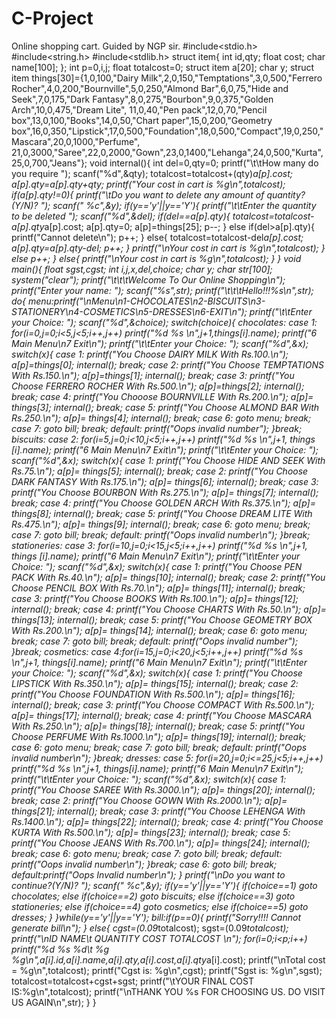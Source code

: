 # C-Project
Online shopping cart. Guided by NGP sir.
#include<stdio.h>
#include<string.h>
#include<stdlib.h>
struct item{
int id,qty;
float cost;
char name[100];
};
int p=0,i,j;
float totalcost=0;
struct item a[20];
char y;
struct item things[30]={1,0,100,"Dairy Milk",2,0,150,"Temptations",3,0,500,"Ferrero Rocher",4,0,200,"Bournville",5,0,250,"Almond Bar",6,0,75,"Hide and Seek",7,0,175,"Dark Fantasy",8,0,275,"Bourbon",9,0,375,"Golden Arch",10,0,475,"Dream Lite",
  11,0,40,"Pen pack",12,0,70,"Pencil box",13,0,100,"Books",14,0,50,"Chart paper",15,0,200,"Geometry box",16,0,350,"Lipstick",17,0,500,"Foundation",18,0,500,"Compact",19,0,250,"Mascara",20,0,1000,"Perfume",
  21,0,3000,"Saree",22,0,2000,"Gown",23,0,1400,"Lehanga",24,0,500,"Kurta",25,0,700,"Jeans"};
void internal(){
 int del=0,qty=0;
 printf("\t\tHow many do you require ");
 scanf("%d",&qty);
 totalcost=totalcost+(qty)*a[p].cost;
 a[p].qty=a[p].qty+qty;
 printf("Your cost in cart is %g\n",totalcost);
 if(a[p].qty!=0){
  printf("\tDo you want to delete any amount of quantity? (Y/N)? ");
  scanf(" %c",&y);
  if(y=='y'||y=='Y'){
   printf("\t\tEnter the quantity to be deleted ");
   scanf("%d",&del);
   if(del==a[p].qty){
    totalcost=totalcost-a[p].qty*a[p].cost;
    a[p].qty=0;
    a[p]=things[25];
    p--;
   }
   else if(del>a[p].qty){
    printf("Cannot delete\n");
    p++;
   }
   else{
    totalcost=totalcost-del*a[p].cost;
    a[p].qty=a[p].qty-del;
    p++;
   }
   printf("\nYour cost in cart is %g\n",totalcost);
  }
  else
   p++;
  }
  else{
   printf("\nYour cost in cart is %g\n",totalcost);
 }
}
void main(){
 float sgst,cgst;
 int i,j,x,del,choice;
 char y;
 char str[100];
 system("clear");
 printf("\t\t\tWelcome To Our Online Shopping\n");
 printf("Enter your name: ");
 scanf("%s",str);
 printf("\t\t\tHello!!!%s\n",str);
 do{
 menu:printf("\nMenu\n1-CHOCOLATES\n2-BISCUITS\n3-STATIONERY\n4-COSMETICS\n5-DRESSES\n6-EXIT\n");
 printf("\t\tEnter your Choice: ");
 scanf("%d",&choice);
 switch(choice){
 chocolates:
 case 1: for(i=0,j=0;i<5,j<5;i++,j++)
	 printf("%d %s \n",j+1,things[i].name);
	 printf("6 Main Menu\n7 Exit\n");
	 printf("\t\tEnter your Choice: ");
	 scanf("%d",&x);
         switch(x){
	  case 1: printf("You Choose DAIRY MILK With Rs.100.\n");
		  a[p]=things[0];
		  internal();
		  break;
          case 2: printf("You Choose TEMPTATIONS With Rs.150.\n");
		  a[p]=things[1];
		  internal();
		  break;
          case 3: printf("You Choose FERRERO ROCHER With Rs.500.\n");
		  a[p]=things[2];
		  internal();
		  break;
          case 4: printf("You Chooose BOURNVILLE With Rs.200.\n");
		  a[p]= things[3];
		  internal();
		  break;
          case 5: printf("You Choose ALMOND BAR With Rs.250.\n");
		  a[p]= things[4];
		  internal();
		  break;
          case 6: goto menu;
		  break;
          case 7: goto bill;
                  break;
         default: printf("Oops invalid number");
	}break;
  biscuits:
  case 2: for(i=5,j=0;i<10,j<5;i++,j++)
	  printf("%d %s \n",j+1, things [i].name);
	  printf("6 Main Menu\n7 Exit\n");
	  printf("\t\tEnter your Choice: ");
	  scanf("%d",&x);
	  switch(x){
	   case 1: printf("You Choose HIDE AND SEEK With Rs.75.\n");
		   a[p]= things[5];
		   internal();
		   break;
          case 2: printf("You Choose DARK FANTASY With Rs.175.\n");
		  a[p]= things[6];
		  internal();
		  break;
          case 3: printf("You Choose BOURBON With Rs.275.\n");
		  a[p]= things[7];
		  internal();
		  break;
          case 4: printf("You Choose GOLDEN ARCH With Rs.375.\n");
		  a[p]= things[8];
		  internal();
		  break;
          case 5: printf("You Choose DREAM LITE With Rs.475.\n");
		  a[p]= things[9];
		  internal();
		  break;
          case 6: goto menu;
		  break;
          case 7: goto bill;
		  break;
         default: printf("Oops invalid number\n");
	 }break;
  stationeries:
  case 3: for(i=10,j=0;i<15,j<5;i++,j++)
	  printf("%d %s \n",j+1, things [i].name);
	  printf("6 Main Menu\n7 Exit\n");
	  printf("\t\tEnter your Choice: ");
	  scanf("%d",&x);
	  switch(x){
	   case 1: printf("You Choose PEN PACK With Rs.40.\n");
		   a[p]= things[10];
		   internal();
		   break;
          case 2: printf("You Choose PENCIL BOX With Rs.70.\n");
		  a[p]= things[11];
		  internal();
		  break;
          case 3: printf("You Choose BOOKS With Rs.100.\n");
		  a[p]= things[12];
		  internal();
		  break;
          case 4: printf("You Choose CHARTS With Rs.50.\n");
		  a[p]= things[13];
		  internal();
		  break;
          case 5: printf("You Choose GEOMETRY BOX With Rs.200.\n");
		  a[p]= things[14];
		  internal();
		  break;
          case 6: goto menu;
		  break;
          case 7: goto bill;
		  break;
         default: printf("Oops invalid number");
	 }break;
   cosmetics:
   case 4:for(i=15,j=0;i<20,j<5;i++,j++)
	  printf("%d %s \n",j+1, things[i].name);
	  printf("6 Main Menu\n7 Exit\n");
	  printf("\t\tEnter your Choice: ");
	  scanf("%d",&x);
	  switch(x){
	   case 1: printf("You Choose LIPSTICK With Rs.350.\n");
		   a[p]= things[15];
		   internal();
		   break;
          case 2: printf("You Choose FOUNDATION With Rs.500.\n");
		  a[p]= things[16];
		  internal();
		  break;
          case 3: printf("You Choose COMPACT With Rs.500.\n");
		  a[p]= things[17];
		  internal();
		  break;
          case 4: printf("You Choose MASCARA With Rs.250.\n");
		  a[p]= things[18];
		  internal();
		  break;
          case 5: printf("You Choose PERFUME With Rs.1000.\n");
		  a[p]= things[19];
		  internal();
		  break;
         case 6: goto menu;
		 break;
         case 7: goto bill;
		 break;
        default: printf("Oops invalid number\n");
	}break;
  dresses:
  case 5: for(i=20,j=0;i<=25,j<5;i++,j++)
	  printf("%d %s \n",j+1, things[i].name);
	  printf("6 Main Menu\n7 Exit\n");
	  printf("\t\tEnter your Choice: ");
	  scanf("%d",&x);
	  switch(x){
	   case 1: printf("You Choose SAREE With Rs.3000.\n");
		   a[p]= things[20];
		   internal();
		   break;
          case 2: printf("You Choose GOWN With Rs.2000.\n");
		  a[p]= things[21];
		  internal();
		  break;
          case 3: printf("You Choose LEHENGA With Rs.1400.\n");
		  a[p]= things[22];
		  internal();
		  break;
          case 4: printf("You Choose KURTA With Rs.500.\n");
		 a[p]= things[23];
		 internal();
		 break;
          case 5: printf("You Choose JEANS With Rs.700.\n");
		 a[p]= things[24];
		 internal();
		 break;
          case 6: goto menu;
		  break;
          case 7: goto bill;
		  break;
         default: printf("Oops invalid number\n");
	 }break;
  case 6: goto bill;
	  break;
 default:printf("Oops Invalid number\n");
 }
 printf("\nDo you want to continue?(Y/N)? ");
 scanf(" %c",&y);
 if(y=='y'||y=='Y'){
 if(choice==1)
  goto chocolates;
 else if(choice==2)
  goto biscuits;
 else if(choice==3)
  goto stationeries;
 else if(choice==4)
  goto cosmetics;
 else if(choice==5)
  goto dresses;
}
}while(y=='y'||y=='Y');
bill:if(p==0){
      printf("Sorry!!!! Cannot generate bill\n");
    }
    else{
     cgst=(0.09*totalcost);
     sgst=(0.09*totalcost);
     printf("\nID   NAME\t QUANTITY  COST   TOTALCOST \n");
     for(i=0;i<p;i++)
     printf("%d  %s    %d\t %g   %g\n",a[i].id,a[i].name,a[i].qty,a[i].cost,a[i].qty*a[i].cost);
     printf("\nTotal cost = %g\n",totalcost);
     printf("Cgst is: %g\n",cgst);
     printf("Sgst is: %g\n",sgst);
     totalcost=totalcost+cgst+sgst;
     printf("\tYOUR FINAL COST IS:%g\n",totalcost);
     printf("\nTHANK YOU %s FOR CHOOSING US. DO VISIT US AGAIN\n",str);
    }
}
